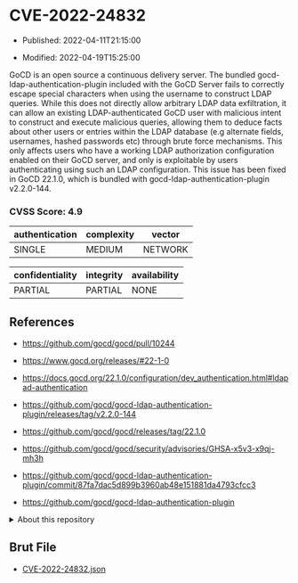 # CVE-2022-24832

- Published: 2022-04-11T21:15:00

- Modified: 2022-04-19T15:25:00

GoCD is an open source a continuous delivery server. The bundled gocd-ldap-authentication-plugin included with the GoCD Server fails to correctly escape special characters when using the username to construct LDAP queries. While this does not directly allow arbitrary LDAP data exfiltration, it can allow an existing LDAP-authenticated GoCD user with malicious intent to construct and execute malicious queries, allowing them to deduce facts about other users or entries within the LDAP database (e.g alternate fields, usernames, hashed passwords etc) through brute force mechanisms. This only affects users who have a working LDAP authorization configuration enabled on their GoCD server, and only is exploitable by users authenticating using such an LDAP configuration. This issue has been fixed in GoCD 22.1.0, which is bundled with gocd-ldap-authentication-plugin v2.2.0-144.

### CVSS Score: **4.9**

| authentication | complexity | vector |
| --- | --- | --- |
| SINGLE | MEDIUM | NETWORK |

| confidentiality | integrity | availability |
| --- | --- | --- |
| PARTIAL | PARTIAL | NONE |

## References

* https://github.com/gocd/gocd/pull/10244

* https://www.gocd.org/releases/#22-1-0

* https://docs.gocd.org/22.1.0/configuration/dev_authentication.html#ldapad-authentication

* https://github.com/gocd/gocd-ldap-authentication-plugin/releases/tag/v2.2.0-144

* https://github.com/gocd/gocd/releases/tag/22.1.0

* https://github.com/gocd/gocd/security/advisories/GHSA-x5v3-x9qj-mh3h

* https://github.com/gocd/gocd-ldap-authentication-plugin/commit/87fa7dac5d899b3960ab48e151881da4793cfcc3

* https://github.com/gocd/gocd-ldap-authentication-plugin

<details>
<summary>About this repository</summary> 

  This repository is part of the project [Live Hack CVE](https://github.com/Live-Hack-CVE). Main website can be found [www.live-hack.org](https://www.live-hack.org) 
  
  Made by [Sn0wAlice](https://github.com/Sn0wAlice) for the people that care about security and need to have a feed of the latest CVEs. Hope you enjoy it, don't forget to star the repo and follow me on [Twitter](https://twitter.com/Sn0wAlice) and [Github](https://github.com/Sn0wAlice). And that is my [personnal website](https://www.alice-snow.me/)

  - [Home Page](https://github.com/Live-Hack-CVE)
  - [Framework](https://github.com/Live-Hack-CVE/cve-framework)
  - [CVE database](https://github.com/Live-Hack-CVE/full_database)
  - [Changelog](https://github.com/Live-Hack-CVE/Changelog)
</details>

## Brut File

* [CVE-2022-24832.json](https://raw.githubusercontent.com/Live-Hack-CVE/full_database/main/cves/2022/CVE-2022-24832.json)

